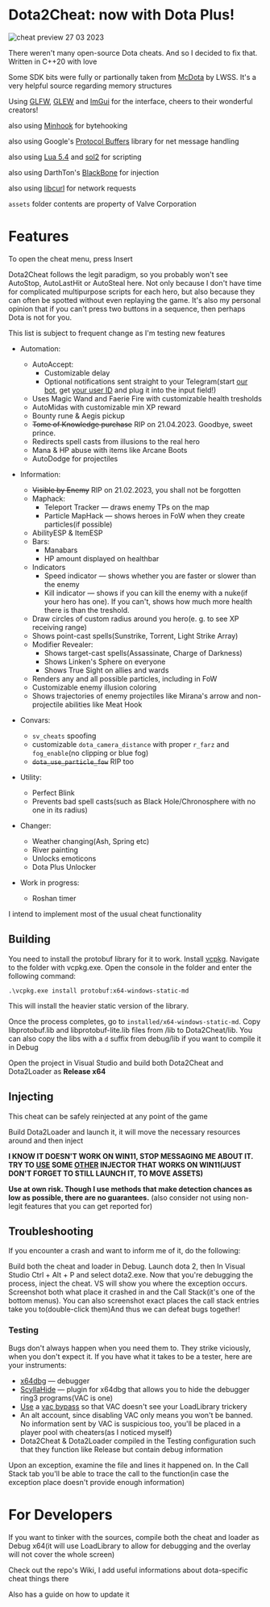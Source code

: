 # Dota2Cheat: now with Dota Plus!

![cheat preview 27 03 2023](https://user-images.githubusercontent.com/66470490/228053121-ed8cbc2b-8f9f-4db7-914c-81db2dad518d.png)

There weren't many open-source Dota cheats. And so I decided to fix that.
Written in C++20 with love

Some SDK bits were fully or partionally taken from [McDota](https://github.com/LWSS/McDota) by LWSS. It's a very helpful source regarding memory structures

Using [GLFW](https://github.com/glfw/glfw), [GLEW](https://glew.sourceforge.net/) and [ImGui](https://github.com/ocornut/imgui) for the interface, cheers to their wonderful creators!

also using [Minhook](https://github.com/TsudaKageyu/minhook) for bytehooking

also using Google's [Protocol Buffers](https://github.com/protocolbuffers/protobuf) library for net message handling

also using [Lua 5.4](https://www.lua.org/) and [sol2](https://github.com/ThePhD/sol2) for scripting

also using DarthTon's [BlackBone](https://github.com/DarthTon/Blackbone) for injection

also using [libcurl](https://github.com/curl/curl) for network requests

`assets` folder contents are property of Valve Corporation

# Features
To open the cheat menu, press Insert

Dota2Cheat follows the legit paradigm, so you probably won't see AutoStop, AutoLastHit or AutoSteal here. Not only because I don't have time for complicated multipurpose scripts for each hero, but also because they can often be spotted without even replaying the game. It's also my personal opinion that if you can't press two buttons in a sequence, then perhaps Dota is not for you.

This list is subject to frequent change as I'm testing new features

* Automation:
  * AutoAccept:
    * Customizable delay
    * Optional notifications sent straight to your Telegram(start [our bot](https://t.me/dotacheatnotifybot), get [your user ID](https://t.me/getmyid_bot) and plug it into the input field!)
  * Uses Magic Wand and Faerie Fire with customizable health tresholds
  * AutoMidas with customizable min XP reward
  * Bounty rune & Aegis pickup
  * ~~Tome of Knowledge purchase~~ RIP on 21.04.2023. Goodbye, sweet prince.
  * Redirects spell casts from illusions to the real hero
  * Mana & HP abuse with items like Arcane Boots
  * AutoDodge for projectiles
  
* Information:
  * ~~Visible by Enemy~~ RIP on 21.02.2023, you shall not be forgotten
  * Maphack:
    * Teleport Tracker — draws enemy TPs on the map
    * Particle MapHack — shows heroes in FoW when they create particles(if possible)
  * AbilityESP & ItemESP
  * Bars:
    * Manabars
    * HP amount displayed on healthbar
  * Indicators
    * Speed indicator — shows whether you are faster or slower than the enemy
    * Kill indicator — shows if you can kill the enemy with a nuke(if your hero has one). If you can't, shows how much more health there is than the treshold.
  * Draw circles of custom radius around you hero(e. g. to see XP receiving range)
  * Shows point-cast spells(Sunstrike, Torrent, Light Strike Array)
  * Modifier Revealer:
    * Shows target-cast spells(Assassinate, Charge of Darkness)
    * Shows Linken's Sphere on everyone
    * Shows True Sight on allies and wards
  * Renders any and all possible particles, including in FoW
  * Customizable enemy illusion coloring
  * Shows trajectories of enemy projectiles like Mirana's arrow and non-projectile abilities like Meat Hook
  
* Convars:
  * `sv_cheats` spoofing
  * customizable `dota_camera_distance` with proper `r_farz` and `fog_enable`(no clipping or blue fog)
  * ~~`dota_use_particle_fow`~~ RIP too

* Utility:
  * Perfect Blink
  * Prevents bad spell casts(such as Black Hole/Chronosphere with no one in its radius)

* Changer:
  * Weather changing(Ash, Spring etc)
  * River painting
  * Unlocks emoticons
  * Dota Plus Unlocker
  
* Work in progress:
  * Roshan timer
  
I intend to implement most of the usual cheat functionality

## Building
You need to install the protobuf library for it to work. Install [vcpkg](https://vcpkg.io/en/getting-started.html). Navigate to the folder with vcpkg.exe. Open the console in the folder and enter the following command:

`.\vcpkg.exe install protobuf:x64-windows-static-md`

This will install the heavier static version of the library. 

Once the process completes, go to `installed/x64-windows-static-md`. Copy libprotobuf.lib and libprotobuf-lite.lib files from /lib to Dota2Cheat/lib. You can also copy the libs with a `d` suffix from debug/lib if you want to compile it in Debug

Open the project in Visual Studio and build both Dota2Cheat and Dota2Loader as **Release x64**

## Injecting
This cheat can be safely reinjected at any point of the game

Build Dota2Loader and launch it, it will move the necessary resources around and then inject

**I KNOW IT DOESN'T WORK ON WIN11, STOP MESSAGING ME ABOUT IT. TRY TO [USE](https://github.com/ExistedGit/Dota2Cheat/issues/124) SOME [OTHER](https://github.com/ExistedGit/Dota2Cheat/issues/120) INJECTOR THAT WORKS ON WIN11(JUST DON'T FORGET TO STILL LAUNCH IT, TO MOVE ASSETS)**

**Use at own risk. Though I use methods that make detection chances as low as possible, there are no guarantees.** (also consider not using non-legit features that you can get reported for)

## Troubleshooting

If you encounter a crash and want to inform me of it, do the following:

Build both the cheat and loader in Debug. Launch dota 2, then In Visual Studio Ctrl + Alt + P and select dota2.exe.
Now that you're debugging the process, inject the cheat. VS will show you where the exception occurs.
Screenshot both what place it crashed in and the Call Stack(it's one of the bottom menus).
You can also screenshot exact places the call stack entries take you to(double-click them)And thus we can defeat bugs together!

### Testing

Bugs don't always happen when you need them to. They strike viciously, when you don't expect it. If you have what it takes to be a tester, here are your instruments:

* [x64dbg](https://x64dbg.com/) — debugger
* [ScyllaHide](https://github.com/x64dbg/ScyllaHide/releases/tag/v1.4) — plugin for x64dbg that allows you to hide the debugger ring3 programs(VAC is one) 
* [Use](https://github.com/zyhp/vac3_inhibitor) a [vac bypass](https://github.com/danielkrupinski/VAC-Bypass) so that VAC doesn't see your LoadLibrary trickery
* An alt account, since disabling VAC only means you won't be banned. No information sent by VAC is suspicious too, you'll be placed in a player pool with cheaters(as I noticed myself)
* Dota2Cheat & Dota2Loader compiled in the Testing configuration such that they function like Release but contain debug information

Upon an exception, examine the file and lines it happened on. In the Call Stack tab you'll be able to trace the call to the function(in case the exception place doesn't provide enough information)

# For Developers

If you want to tinker with the sources, compile both the cheat and loader as Debug x64(it will use LoadLibrary to allow for debugging and the overlay will not cover the whole screen)

Check out the repo's Wiki, I add useful informations about dota-specific cheat things there

Also has a guide on how to update it
